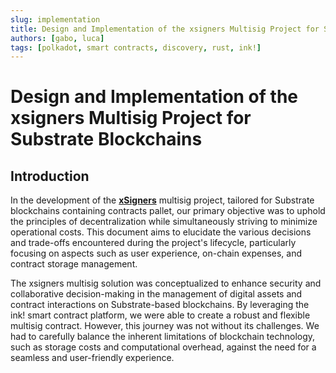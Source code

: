 ```yaml
---
slug: implementation
title: Design and Implementation of the xsigners Multisig Project for Substrate Blockchains
authors: [gabo, luca] 
tags: [polkadot, smart contracts, discovery, rust, ink!]
---
```


# Design and Implementation of the xsigners Multisig Project for Substrate Blockchains

## Introduction

In the development of the [**xSigners**](https://xsigners.io) multisig project, tailored for Substrate blockchains containing contracts pallet, our primary objective was to uphold the principles of decentralization while simultaneously striving to minimize operational costs. This document aims to elucidate the various decisions and trade-offs encountered during the project's lifecycle, particularly focusing on aspects such as user experience, on-chain expenses, and contract storage management.

The xsigners multisig solution was conceptualized to enhance security and collaborative decision-making in the management of digital assets and contract interactions on Substrate-based blockchains. By leveraging the ink! smart contract platform, we were able to create a robust and flexible multisig contract. However, this journey was not without its challenges. We had to carefully balance the inherent limitations of blockchain technology, such as storage costs and computational overhead, against the need for a seamless and user-friendly experience.

